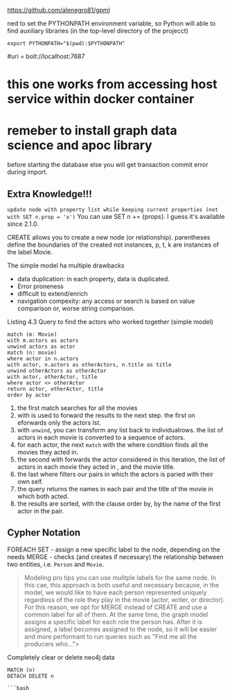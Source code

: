 https://github.com/alenegro81/gpml

ned to set the PYTHONPATH environment variable, so Python will able to find auxiliary libraries (in the top-level directory of the projecct)
```
export PYTHONPATH="$(pwd):$PYTHONPATH"
```
#uri = bolt://localhost:7687
# this one works from accessing host service within docker container 

# remeber to install graph data science and apoc library 
before starting the database else you will get transaction commit error during import. 


## Extra Knowledge!!! 
`update node with property list while keeping current properties (not with SET n.prop = 'x')`
You can use SET n += {props}. I guess it's available since 2.1.0.




CREATE allows you to create a new node (or relationship). 
parentheses define the boundaries of the created not instances,
p, t, k are instances of the label Movie. 

The simple model ha multiple drawbacks
 - data duplication:  in each property, data is duplicated. 
 - Error proneness
 - difficult to extend/enrich
 - navigation compexity:  any access or search is based on value comparison or, worse string comparison.


Listing 4.3 Query to find the actors who worked together (simple model) 
```
match (m: Movie) 
with m.actors as actors 
unwind actors as actor
match (n: movie)
where actor in n.actors
with actor, n.actors as otherActors, n.title as title 
unwind otherActors as otherActor 
with actor, otherActor, title 
where actor <> otherActor 
return actor, otherActor, title 
order by actor 

```

1. the first match searches for all the movies
2. with is used to forward the results to the next step. the first on eforwards only the actors lst. 
3. with `unwind`, you can transform any list back to individualrows. the list of actors in each movie  is converted to a sequence of actors. 
4. for each actor, the next `match` with the where condition finds all the movies they acted in.
5.  the second with forwards the actor considered in this iteration, the list of actors in each movie they acted in , and the movie title. 
7. the last where filters our pairs in which the actors is paried with their own self. 
8.  the query returns the names in each pair and the title of the movie in which both acted.
9. the results are sorted, with the clause order by, by the name of the first actor in the pair.    



## Cypher Notation 
FOREACH 
SET -  assign a new specific label to the node, depending on the needs
MERGE - checks (and creates if necessary) the relationship between two entities, i.e. `Person` and `Movie`.  

> Modeling pro tips
you can use mulitple labels for the same node. In this cae, this approach is both useful and necessary because, in the model, we would like to have each person represented uniquely regardless of the role they play in the movie (actor, writer, or director). 
For this reason, we opt for MERGE instead of CREATE and use a common label for all of them. At the same time, the graph model assigns a specific label for each role the person has.  After it is assigned, a label becomes assigned to the node, so it will be easier and more performant to run queries such as "Find me all the producers who...">


Completely clear or delete neo4j data 
```
MATCH (n)
DETACH DELETE n

```bash